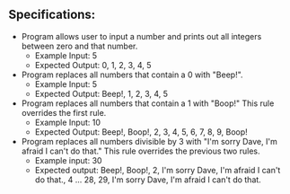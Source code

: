 ## Specifications:
* Program allows user to input a number and prints out all integers between zero and that number.
  * Example Input: 5
  * Expected Output: 0, 1, 2, 3, 4, 5
* Program replaces all numbers that contain a 0 with "Beep!".
  * Example Input: 5
  * Expected Output: Beep!, 1, 2, 3, 4, 5
* Program replaces all numbers that contain a 1 with "Boop!" This rule overrides the first rule.
  * Example Input: 10
  * Expected Output: Beep!, Boop!, 2, 3, 4, 5, 6, 7, 8, 9, Boop!
* Program replaces all numbers divisible by 3 with "I'm sorry Dave, I'm afraid I can't do that." This rule overrides the previous two rules.
  * Example input: 30
  * Expected output: Beep!, Boop!, 2, I'm sorry Dave, I'm afraid I can't do that., 4 ... 28, 29, I'm sorry Dave, I'm afraid I can't do that.
